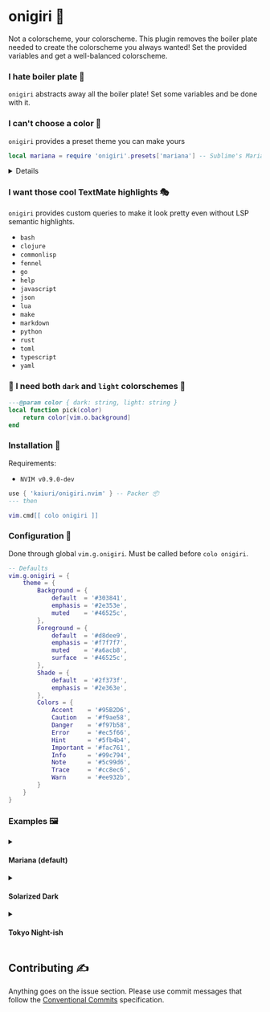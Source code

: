 # onigiri 🍚

Not a colorscheme, your colorscheme. This plugin removes the boiler plate needed to create the colorscheme you always wanted!
Set the provided variables and get a well-balanced colorscheme.

### I hate boiler plate 🍳

`onigiri` abstracts away all the boiler plate! Set some variables and be done with it.

### I can't choose a color 🎨

`onigiri` provides a preset theme you can make yours

```lua
local mariana = require 'onigiri'.presets['mariana'] -- Sublime's Mariana Theme
```

<details>

```lua
-- {
--   Background = {
--     default  = "#303841",
--     emphasis = "#2e353e",
--     muted    = "#3b454e"
--   },
--   Colors = {
--     Accent    = "#95B2D6",
--     Caution   = "#f9ae58",
--     Danger    = "#f97b58",
--     Error     = "#ec5f66",
--     Hint      = "#5fb4b4",
--     Important = "#fac761",
--     Info      = "#99c794",
--     Note      = "#5c99d6",
--     Trace     = "#cc8ec6",
--     Warn      = "#ee932b"
--   },
--   Foreground = {
--     default  = "#d8dee9",
--     emphasis = "#f7f7f7",
--     muted    = "#a6acb8",
--     surface  = "#46525c"
--   },
--   Shade = {
--     default  = "#2f373f",
--     emphasis = "#2e363e"
--   }
-- }
```

</details>

### I want those cool TextMate highlights 🎭

`onigiri` provides custom queries to make it look pretty even without LSP
semantic highlights.

- `bash`
- `clojure`
- `commonlisp`
- `fennel`
- `go`
- `help`
- `javascript`
- `json`
- `lua`
- `make`
- `markdown`
- `python`
- `rust`
- `toml`
- `typescript`
- `yaml`

### 🌚 I need both `dark` and `light` colorschemes 🌝

```lua
---@param color { dark: string, light: string }
local function pick(color)
    return color[vim.o.background]
end
```

<!--
### I like to experiment ⚗️

`onigiri` provides a simple port of [chroma-js](https://www.npmjs.com/package/chroma-js). It needs Neovim with LuaJIT or its [BitOp](https://bitop.luajit.org/) module available, else you'll get an error. Worry not, it's available, unless you compiled Neovim without LuaJIT. Which is hardly ever the case.

```lua
local chroma = require 'onigiri'.chroma
---@method hex()              # returns hex string from chroma object,
---@method analogous()        # returns its analogous color
---@method darken(amount)     # [0,1]
---@method desaturate(amount) # [0,1]
---@method lighten(amount)    # [0,1]
---@method rotate(amount)     # [0,360]
---@method saturate(amount)   # [0,1]

local my_color = chroma('#123123') -- Color object

print(my_color:hex())              -- '#123123'

print(my_color:complement():hex()) -- '#311220'

-- etc, ad nauseam, bla, bla, bla ...
```
-->

### Installation 🔌

Requirements:

- `NVIM v0.9.0-dev`

```lua
use { 'kaiuri/onigiri.nvim' } -- Packer 📦
--- then

vim.cmd[[ colo onigiri ]]
```

### Configuration 🔧

Done through global `vim.g.onigiri`. Must be called before `colo onigiri`.

```lua
-- Defaults
vim.g.onigiri = {
    theme = {
        Background = {
            default  = '#303841',
            emphasis = '#2e353e',
            muted    = '#46525c',
        },
        Foreground = {
            default  = '#d8dee9',
            emphasis = '#f7f7f7',
            muted    = '#a6acb8',
            surface  = '#46525c',
        },
        Shade = {
            default  = '#2f373f',
            emphasis = '#2e363e',
        },
        Colors = {
            Accent    = '#95B2D6',
            Caution   = '#f9ae58',
            Danger    = '#f97b58',
            Error     = '#ec5f66',
            Hint      = '#5fb4b4',
            Important = '#fac761',
            Info      = '#99c794',
            Note      = '#5c99d6',
            Trace     = '#cc8ec6',
            Warn      = '#ee932b',
        }
    }
}
```

### Examples 🖼️

<details><summary><h4>Mariana (default)</h4></summary>
<details><summary>Snippet</summary>

```lua
vim.g.onigiri = {
    theme = {
        Background = {
            default  = '#303841',
            emphasis = '#2e353e',
            muted    = '#3b454e'
        },
        Colors = {
            Accent    = '#95B2D6',
            Caution   = '#f9ae58',
            Danger    = '#f97b58',
            Error     = '#ec5f66',
            Hint      = '#5fb4b4',
            Important = '#fac761',
            Info      = '#99c794',
            Note      = '#5c99d6',
            Trace     = '#cc8ec6',
            Warn      = '#ee932b'
        },
        Foreground = {
            default  = '#d8dee9',
            emphasis = '#f7f7f7',
            muted    = '#a6acb8',
            surface  = '#46525c'
        },
        Shade = {
            default  = '#2f373f',
            emphasis = '#2e363e'
        }
    }
}
```

</details>

<img src="https://user-images.githubusercontent.com/19148108/194763253-1ed1f307-db31-4648-9978-8a3d6fb61bf9.jpg" width="60%">

</details>

<details><summary><h4>Solarized Dark</h4></summary>
<details><summary>Snippet</summary>

```lua
vim.g.onigiri = {
  theme = {
    Background = {
      default  = '#04303d',
      emphasis = '#022e39',
      muted    = '#1b414c'
    },
    Colors = {
      Accent    = '#6885dc',
      Caution   = '#ff8c00',
      Danger    = '#e9723b',
      Error     = '#e04c49',
      Hint      = '#00afaf',
      Important = '#c9c600',
      Info      = '#92b76a',
      Note      = '#51aaea',
      Trace     = '#dc609c',
      Warn      = '#e8ae00'
    },
    Foreground = {
      default  = '#eee8d5',
      emphasis = '#ffffd7',
      muted    = '#93a1a1',
      surface  = '#6f8286'
    },
    Shade = {
      default  = '#022e39',
      emphasis = '#04303d'
    }
  }
}
```

</details>

![Screenshot from 2022-10-28 08-55-25](https://user-images.githubusercontent.com/19148108/198581972-0454849b-3465-4b52-898c-8e0c49a10c17.png)

</details>

<details><summary><h4>Tokyo Night-ish</h4></summary>
<details><summary>Snippet</summary>

```lua
vim.g.onigiri = {
  theme = {
    Background = {
      default  = '#232538',
      emphasis = '#1f2132',
      muted    = '#393d5e'
    },
    Colors = {
      Accent    = '#86e0fc',
      Caution   = '#fdd8ba',
      Danger    = '#ff9971',
      Error     = '#ff7a83',
      Hint      = '#a1e2dc',
      Important = '#ffc677',
      Info      = '#c4e88d',
      Note      = '#82aaff',
      Trace     = '#c099ff',
      Warn      = '#f6ba89'
    },
    Foreground = {
      default  = '#c0caf5',
      emphasis = '#cdd5f7',
      muted    = '#828bb8',
      surface  = '#444a73'
    },
    Shade = {
      default  = '#202233',
      emphasis = '#1d1f2f'
    }
  }
}
```

</details>

![Screenshot from 2022-11-02 08-39-37](https://user-images.githubusercontent.com/19148108/199481365-4bd04cd7-c267-43ca-901f-89ef21fd91c8.png)

</details>

## Contributing ✍️

Anything goes on the issue section. Please use commit messages that follow the [Conventional Commits](https://www.conventionalcommits.org/en/v1.0.0/) specification.
